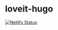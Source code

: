 # loveit-hugo

[![Netlify Status](https://api.netlify.com/api/v1/badges/78238c62-2bf6-4c24-a9f9-8bb050d5d30e/deploy-status)](https://app.netlify.com/sites/unique-nasturtium-fab44b/deploys)
